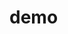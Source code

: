 # demo

<!--
## Prerequisites

- ruby 
- rails 
- angular 
- npm

## Run in development mode

**Backend** 

    # start the rails server
    cd API 
    bundle update
    rails server

The API is at [`http://localhost:3000/products`](http://localhost:3000/products)

**Frontend**

    cd frontend
    npm install
    ng serve

The frontend is at [`http://localhost:4200`](http://localhost:4200)

## Deployment

User accounts are stored using Firestore.

Images are stored using Google Cloud. 

## REST API Resources

|          Path             |        HTTP method         |             Description                 |
|---------------------------|----------------------------|-----------------------------------------|
| /products                 | GET                        | get all products in collection          |
| /products                 | POST                       | add an product to collection            |
| /products/{id}            | GET                        | get product with specified [id]         |
| /products/{id}            | PUT                        | update product with specified [id]      |
| /products/{id}            | DELETE                     | delete product with specified [id]      |
| /products?keyword=word    | GET                        | get all products with specified keyword |

## Authentication and Identity Management

## Error handling and tests

### API

### Frontend

## Observability

GCP console is used to monitor metrics and set up alerts.

## What's missing 

- API versioning
- CI/CD pipeline
- move from Rest to GraphQL

-->